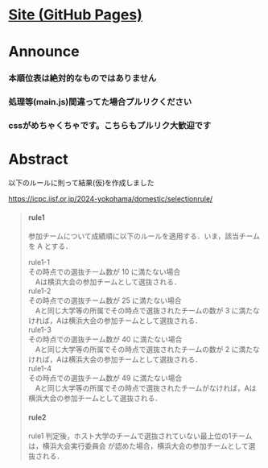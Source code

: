 # [Site (GitHub Pages)](https://elsy0111.github.io/ICPC2024_Domestic-qual-result/)

# Announce
### 本順位表は絶対的なものではありません
### 処理等(main.js)間違ってた場合プルリクください
### cssがめちゃくちゃです。こちらもプルリク大歓迎です

# Abstract

以下のルールに則って結果(仮)を作成しました

https://icpc.iisf.or.jp/2024-yokohama/domestic/selectionrule/

> #### rule1
>参加チームについて成績順に以下のルールを適用する．いま，該当チームを A とする．
>
> rule1-1  
>その時点での選抜チーム数が 10 に満たない場合  
>　Aは横浜大会の参加チームとして選抜される．  
> rule1-2  
>その時点での選抜チーム数が 25 に満たない場合  
>　Aと同じ大学等の所属でその時点で選抜されたチームの数が 3 に満たなければ，Aは横浜大会の参加チームとして選抜される．  
> rule1-3    
>その時点での選抜チーム数が 40 に満たない場合  
>　Aと同じ大学等の所属でその時点で選抜されたチームの数が 2 に満たなければ，Aは横浜大会の参加チームとして選抜される．  
> rule1-4    
>その時点での選抜チーム数が 49 に満たない場合  
>　Aと同じ大学等の所属でその時点で選抜されたチームがなければ，Aは横浜大会の参加チームとして選抜される．  
>
> #### rule2
>  rule1 判定後，ホスト大学のチームで選抜されていない最上位の1チームは，横浜大会実行委員会 が認めた場合，横浜大会の参加チームとして選抜される．